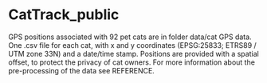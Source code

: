 # CatTrack_public

GPS positions associated with 92 pet cats are in folder data/cat GPS data.
One .csv file for each cat, with x and y coordinates (EPSG:25833; ETRS89 / UTM zone 33N) and a date/time stamp.
Positions are provided with a spatial offset, to protect the privacy of cat owners.
For more information about the pre-processing of the data see REFERENCE.